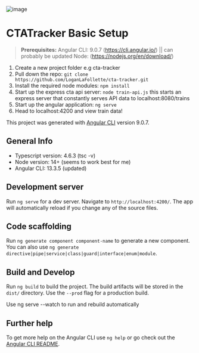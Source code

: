 ![image](https://user-images.githubusercontent.com/20171166/170888143-1fdcc7f1-32ae-4b73-baf9-5e46568c3fa6.png)


# CTATracker Basic Setup

>**Prerequisites:**
>Angular CLI: 9.0.7 (https://cli.angular.io/) || can probably be updated
>Node: (https://nodejs.org/en/download/)

1) Create a new project folder e.g cta-tracker
2) Pull down the repo: ```git clone https://github.com/LoganLaFollette/cta-tracker.git```
3) Install the required node modules: ```npm install```
4) Start up the express cta api server: ```node train-api.js``` this starts an express server that constantly serves API data to localhost:8080/trains
5) Start up the angular application: ```ng serve```
6) Head to localhost:4200 and view train data!

This project was generated with [Angular CLI](https://github.com/angular/angular-cli) version 9.0.7.

## General Info ##

- Typescript version: 4.6.3 (tsc -v)
- Node version:       14+ (seems to work best for me)
- Angular CLI:        13.3.5 (updated)

## Development server

Run `ng serve` for a dev server. Navigate to `http://localhost:4200/`. The app will automatically reload if you change any of the source files.

## Code scaffolding

Run `ng generate component component-name` to generate a new component. You can also use `ng generate directive|pipe|service|class|guard|interface|enum|module`.

## Build and Develop

Run `ng build` to build the project. The build artifacts will be stored in the `dist/` directory. Use the `--prod` flag for a production build.

Use ng serve --watch to run and rebuild automatically

## Further help

To get more help on the Angular CLI use `ng help` or go check out the [Angular CLI README](https://github.com/angular/angular-cli/blob/master/README.md).
